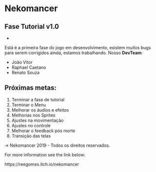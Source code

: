 # Nekomancer
## Fase Tutorial v1.0
-
Está é a primeira fase do jogo em desenvolvimento, existem muitos bugs para serem corrigidos ainda, estamos trabalhando.
Nosso **DevTeam**:

 - João Vitor
 - Raphael Caetano
 - Renato Souza

## Próximas metas: 

 1. Terminar a fase de tutorial
 2. Terminar o Menu
 3. Melhorar os áudios e efeitos
 4. Melhorias nos Sprites
 5. Ajustes na movimentação
 6. Ajustes no controle
 7. Melhorar o feedback pós morte
 8. Transição das telas 

-> Nekomancer 2019 - Todos os direitos reservados.



For more information see the link below:
<p>
https://reegomes.itch.io/nekomancer
